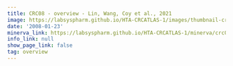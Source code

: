 ```yaml
---
title: CRC08 - overview - Lin, Wang, Coy et al., 2021
image: https://labsyspharm.github.io/HTA-CRCATLAS-1/images/thumbnail-crc09-overview.jpg
date: '2008-01-23'
minerva_link: https://labsyspharm.github.io/HTA-CRCATLAS-1/minerva/crc09-overview.html
info_link: null
show_page_link: false
tag: overview
---
```

